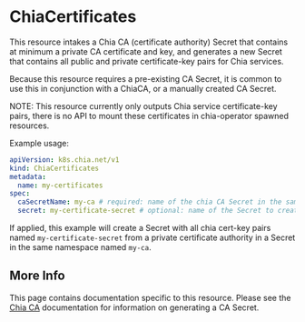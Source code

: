 # ChiaCertificates

This resource intakes a Chia CA (certificate authority) Secret that contains at minimum a private CA certificate and key, and generates a new Secret that contains all public and private certificate-key pairs for Chia services.

Because this resource requires a pre-existing CA Secret, it is common to use this in conjunction with a ChiaCA, or a manually created CA Secret.

NOTE: This resource currently only outputs Chia service certificate-key pairs, there is no API to mount these certificates in chia-operator spawned resources.

Example usage:

```yaml
apiVersion: k8s.chia.net/v1
kind: ChiaCertificates
metadata:
  name: my-certificates
spec:
  caSecretName: my-ca # required: name of the chia CA Secret in the same namespace to use
  secret: my-certificate-secret # optional: name of the Secret to create (defaults to the name of the ChiaCertificates resource)
```

If applied, this example will create a Secret with all chia cert-key pairs named `my-certificate-secret` from a private certificate authority in a Secret in the same namespace named `my-ca`. 

## More Info

This page contains documentation specific to this resource. Please see the [Chia CA](chiaca.md) documentation for information on generating a CA Secret.
